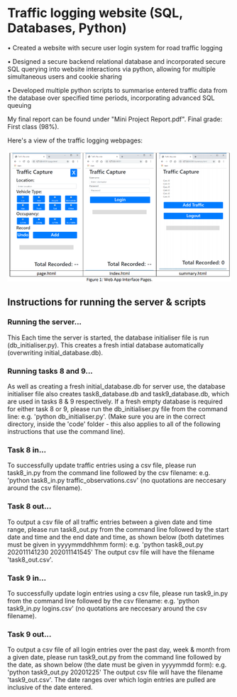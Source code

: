 # Traffic logging website (SQL, Databases, Python)

• Created a website with secure user login system for road traffic logging

• Designed a secure backend relational database and incorporated secure SQL querying into website interactions via python, allowing for multiple simultaneous users and cookie sharing

• Developed multiple python scripts to summarise entered traffic data from the database over specified time periods, incorporating advanced SQL queuing

My final report can be found under "Mini Project Report.pdf". Final grade: First class (98%).

Here's a view of the traffic logging webpages:

![image](https://github.com/jackmillichamp/traffic-logging/blob/main/pages_overview.png)

## Instructions for running the server & scripts

### Running the server...
This 
Each time the server is started, the database initialiser file is run (db_initialiser.py). 
This creates a fresh intial database automatically (overwriting initial_database.db).

### Running tasks 8 and 9...
As well as creating a fresh initial_database.db for server use, the database initialiser file also creates task8_database.db and task9_database.db, 
which are used in tasks 8 & 9 respectively. If a fresh empty database is required for either task 8 or 9, please run the db_initialiser.py file from the command line: 
e.g. 'python db_initialiser.py'.
(Make sure you are in the correct directory, inside the 'code' folder - this also applies to all of the following instructions that use the command line).

### Task 8 in...
To successfully update traffic entries using a csv file, please run task8_in.py from the command line followed by the csv filename:
e.g. 'python task8_in.py traffic_observations.csv' (no quotations are neccesary around the csv filename).

### Task 8 out...
To output a csv file of all traffic entries between a given date and time range, please run task8_out.py from the command line followed by the start date and time
and the end date and time, as shown below (both datetimes must be given in yyyymmddhhmm form):
e.g. 'python  task8_out.py 202011141230 202011141545'
The output csv file will have the filename 'task8_out.csv'.

### Task 9 in...
To successfully update login entries using a csv file, please run task9_in.py from the command line followed by the csv filename:
e.g. 'python task9_in.py logins.csv' (no quotations are neccesary around the csv filename).

### Task 9 out...
To output a csv file of all login entries over the past day, week & month from a given date, please run task9_out.py from the command line followed by the date, 
as shown below (the date must be given in yyyymmdd form):
e.g. 'python  task9_out.py 20201225'
The output csv file will have the filename 'task9_out.csv'. The date ranges over which login entries are pulled are inclusive of the date entered.
